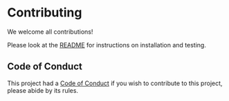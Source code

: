 # Contributing

We welcome all contributions!

Please look at the [README](https://github.com/findmypast-oss/mssqlex/blob/master/README.md) for instructions on installation and testing.

## Code of Conduct

This project had a [Code of Conduct](https://github.com/findmypast-oss/mssqlex/blob/master/CODE_OF_CONDUCT.md) if you wish to contribute to this project, please abide by its rules.
